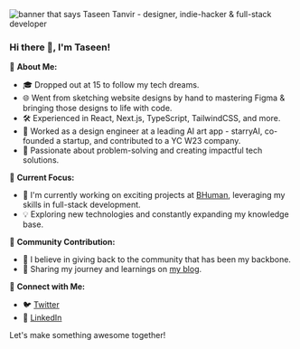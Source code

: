 

<img src="https://i.ibb.co/S007tgS/blog-og.png" alt="banner that says Taseen Tanvir - designer, indie-hacker & full-stack developer">

### Hi there 👋, I'm Taseen!

🚀 **About Me:**
- 🎓 Dropped out at 15 to follow my tech dreams.
- 🌐 Went from sketching website designs by hand to mastering Figma & bringing those designs to life with code.
- 🛠️ Experienced in React, Next.js, TypeScript, TailwindCSS, and more.
- 🌟 Worked as a design engineer at a leading AI art app - starryAI, co-founded a startup, and contributed to a YC W23 company.
- 🎯 Passionate about problem-solving and creating impactful tech solutions.

🔭 **Current Focus:**
- 🌱 I'm currently working on exciting projects at [BHuman](https://bhuman.ai/), leveraging my skills in full-stack development.
- 💡 Exploring new technologies and constantly expanding my knowledge base.

👥 **Community Contribution:**
- 🤝 I believe in giving back to the community that has been my backbone.
- 📝 Sharing my journey and learnings on [my blog](https://tanvir.io/).

🔗 **Connect with Me:**
- 🐦 [Twitter](https://twitter.com/dopetanvir)
- 💼 [LinkedIn](https://www.linkedin.com/in/taseen-tanvir/)

Let's make something awesome together!
